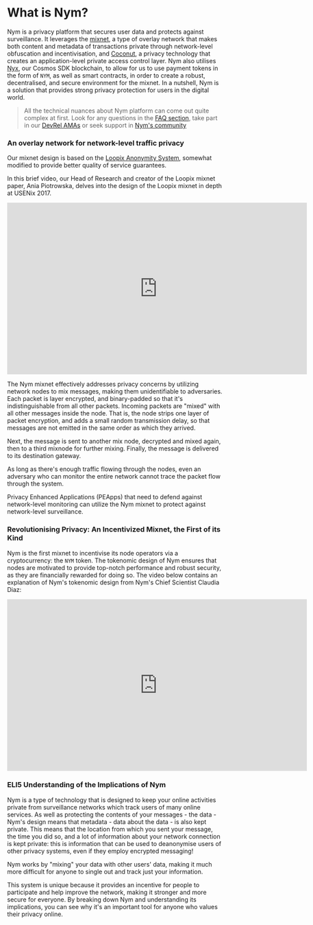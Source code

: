 # What is Nym?

Nym is a privacy platform that secures user data and protects against surveillance. It leverages the [mixnet](./node-types.md), a type of overlay network that makes both content and metadata of transactions private through network-level obfuscation and incentivisation, and [Coconut](https://nymtech.net/docs/coconut.html), a privacy technology that creates an application-level private access control layer. Nym also utilises [Nyx](https://blog.nymtech.net/nym-now-supports-smart-contracts-2186da46bc7f), our Cosmos SDK blockchain, to allow for us to use payment tokens in the form of `NYM`, as well as smart contracts, in order to create a robust, decentralised, and secure environment for the mixnet. In a nutshell, Nym is a solution that provides strong privacy protection for users in the digital world.

> All the technical nuances about Nym platform can come out quite complex at first. Look for any questions in the [FAQ section](../faq/general-faq.md), take part in our [DevRel AMAs](../community-resources/ama.md) or seek support in [Nym's community](https://nymtech.net/community)

### An overlay network for network-level traffic privacy
Our mixnet design is based on the [Loopix Anonymity System](https://arxiv.org/abs/1703.00536), somewhat modified to provide better quality of service guarantees.

In this brief video, our Head of Research and creator of the Loopix mixnet paper, Ania Piotrowska, delves into the design of the Loopix mixnet in depth at USENix 2017.


<iframe width="700" height="400" src="https://www.youtube.com/embed/R-yEqLX_UvI" title="YouTube video player" frameborder="0" allow="accelerometer; autoplay; clipboard-write; encrypted-media; gyroscope; picture-in-picture; web-share" allowfullscreen></iframe>

The Nym mixnet effectively addresses privacy concerns by utilizing network nodes to mix messages, making them unidentifiable to adversaries. Each packet is layer encrypted, and binary-padded so that it's indistinguishable from all other packets. Incoming packets are "mixed" with all other messages inside the node. That is, the node strips one layer of packet encryption, and adds a small random transmission delay, so that messages are not emitted in the same order as which they arrived.

Next, the message is sent to another mix node, decrypted and mixed again, then to a third mixnode for further mixing. Finally, the message is delivered to its destination gateway.

As long as there's enough traffic flowing through the nodes, even an adversary who can monitor the entire network cannot trace the packet flow through the system.

Privacy Enhanced Applications (PEApps) that need to defend against network-level monitoring can utilize the Nym mixnet to protect against network-level surveillance.

### Revolutionising Privacy: An Incentivized Mixnet, the First of its Kind
Nym is the first mixnet to incentivise its node operators via a cryptocurrency: the `NYM` token. The tokenomic design of Nym ensures that nodes are motivated to provide top-notch performance and robust security, as they are financially rewarded for doing so. The video below contains an explanation of Nym's tokenomic design from Nym's Chief Scientist Claudia Diaz: 

<iframe width="700" height="400" src="https://www.youtube.com/embed/Ph51njwcCUE" title="YouTube video player" frameborder="0" allow="accelerometer; autoplay; clipboard-write; encrypted-media; gyroscope; picture-in-picture; web-share" allowfullscreen></iframe>

### ELI5 Understanding of the Implications of Nym
Nym is a type of technology that is designed to keep your online activities private from surveillance networks which track users of many online services. As well as protecting the contents of your messages - the data - Nym's design means that metadata - data about the data - is also kept private. This means that the location from which you sent your message, the time you did so, and a lot of information about your network connection is kept private: this is information that can be used to deanonymise users of other privacy systems, even if they employ encrypted messaging!

Nym works by "mixing" your data with other users' data, making it much more difficult for anyone to single out and track just your information. 

This system is unique because it provides an incentive for people to participate and help improve the network, making it stronger and more secure for everyone. By breaking down Nym and understanding its implications, you can see why it's an important tool for anyone who values their privacy online.
